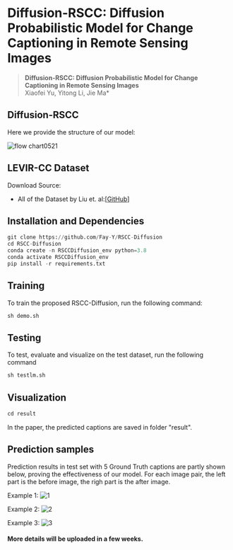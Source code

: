 # Diffusion-RSCC: Diffusion Probabilistic Model for Change Captioning in Remote Sensing Images
> __Diffusion-RSCC: Diffusion Probabilistic Model for Change Captioning in Remote Sensing Images__  
> Xiaofei Yu, Yitong Li, Jie Ma*  
## Diffusion-RSCC
Here we provide the structure of our model:

![flow chart0521](https://github.com/Fay-Y/Diffusion-RSCC/assets/145271140/a8b7e4a4-0317-46c1-8e04-8b3aadc569fc)

## LEVIR-CC Dataset 
Download Source:
- All of the Dataset by Liu et. al:[[GitHub](https://github.com/Chen-Yang-Liu/LEVIR-CC-Dataset)]

## Installation and Dependencies
```python
git clone https://github.com/Fay-Y/RSCC-Diffusion
cd RSCC-Diffusion
conda create -n RSCCDiffusion_env python=3.8
conda activate RSCCDiffusion_env
pip install -r requirements.txt
```
## Training
 To train the proposed RSCC-Diffusion, run the following command:
```python
sh demo.sh
```

## Testing
 To test, evaluate and visualize on the test dataset, run the following command
```python
sh testlm.sh
```

## Visualization
```python
cd result
```
In the paper, the predicted captions are saved in folder "result". 
## Prediction samples
Prediction results in test set with 5 Ground Truth captions are partly shown below, proving the effectiveness of our model. 
For each image pair, the left part is the before image, the righ part is the after image.

Example 1:
![1](https://github.com/Fay-Y/Diffusion-RSCC/assets/145271140/048c0dcc-cdae-423d-b021-a2ba1a4a1d9d)

Example 2:
![2](https://github.com/Fay-Y/Diffusion-RSCC/assets/145271140/cefc4fa0-d1f3-47cf-ae29-ec75595e26d6)

Example 3:
![3](https://github.com/Fay-Y/Diffusion-RSCC/assets/145271140/9920745a-9363-47ba-9289-efa3d9aa572b)

#### More details will be uploaded in a few weeks.


